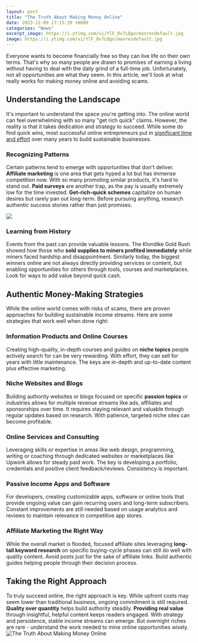 ```yaml
---
layout: post
title: "The Truth About Making Money Online"
date: 2023-12-09 17:15:39 +0000
categories: "News"
excerpt_image: https://i.ytimg.com/vi/YlF_0v7LQgo/maxresdefault.jpg
image: https://i.ytimg.com/vi/YlF_0v7LQgo/maxresdefault.jpg
---
```


Everyone wants to become financially free so they can live life on their own terms. That's why so many people are drawn to promises of earning a living without having to deal with the daily grind of a full-time job. Unfortunately, not all opportunities are what they seem. In this article, we'll look at what really works for making money online and avoiding scams.
## Understanding the Landscape
It's important to understand the space you're getting into. The online world can feel overwhelming with so many "get rich quick" claims. However, the reality is that it takes dedication and strategy to succeed. While some do find quick wins, most successful online entrepreneurs put in [significant time and effort](https://store.fi.io.vn/cute-schipperke-dog-art-schipperke-gift-119-1) over many years to build sustainable businesses. 
### Recognizing Patterns
Certain patterns tend to emerge with opportunities that don't deliver. **Affiliate marketing** is one area that gets hyped a lot but has immense competition now. With so many promoting similar products, it's hard to stand out. **Paid surveys** are another trap, as the pay is usually extremely low for the time invested. **Get-rich-quick schemes** capitalize on human desires but rarely pan out long-term. Before pursuing anything, research authentic success stories rather than just promises.

![](https://www.goreviewrite.com/wp-content/uploads/2022/03/The-Truth-About-Making-Money-Online.jpg)
### Learning from History
Events from the past can provide valuable lessons. The Klondike Gold Rush showed how those who **sold supplies to miners profited immediately** while miners faced hardship and disappointment. Similarly today, the biggest winners online are not always directly providing services or content, but enabling opportunities for others through tools, courses and marketplaces. Look for ways to add value beyond quick cash.
## Authentic Money-Making Strategies  
While the online world comes with risks of scams, there are proven approaches for building sustainable income streams. Here are some strategies that work well when done right:
### Information Products and Online Courses
Creating high-quality, in-depth courses and guides on **niche topics** people actively search for can be very rewarding. With effort, they can sell for years with little maintenance. The keys are in-depth and up-to-date content plus effective marketing.
### Niche Websites and Blogs
Building authority websites or blogs focused on specific **passion topics** or industries allows for multiple revenue streams like ads, affiliates and sponsorships over time. It requires staying relevant and valuable through regular updates based on research. With patience, targeted niche sites can become profitable.
### Online Services and Consulting 
Leveraging skills or expertise in areas like web design, programming, writing or coaching through dedicated websites or marketplaces like Upwork allows for steady paid work. The key is developing a portfolio, credentials and positive client feedback/reviews. Consistency is important.
### Passive Income Apps and Software
For developers, creating customizable apps, software or online tools that provide ongoing value can gain recurring users and long-term subscribers. Constant improvements are still needed based on usage analytics and reviews to maintain relevance in competitive app stores.  
### Affiliate Marketing the Right Way
While the overall market is flooded, focused affiliate sites leveraging **long-tail keyword research** on specific buying-cycle phases can still do well with quality content. Avoid posts just for the sake of affiliate links. Build authentic guides helping people through their decision process.
## Taking the Right Approach
To truly succeed online, the right approach is key. While upfront costs may seem lower than traditional business, ongoing commitment is still required. **Quality over quantity** helps build authority steadily. **Providing real value** through insightful, helpful content keeps readers engaged. With strategy and persistence, stable income streams can emerge. But overnight riches are rare - understand the work needed to mine online opportunities wisely.
![The Truth About Making Money Online](https://i.ytimg.com/vi/YlF_0v7LQgo/maxresdefault.jpg)
